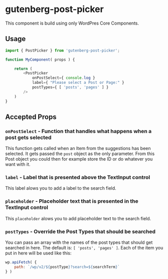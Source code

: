# gutenberg-post-picker

This component is build using only WordPres Core Components.

## Usage

```js
import { PostPicker } from 'gutenberg-post-picker';

function MyComponent( props ) {

    return (
        <PostPicker
            onPostSelect={ console.log }
            label={ "Please select a Post or Page:" }
            postTypes={ [ 'posts', 'pages' ] }
        />
    )
}
```

## Accepted Props

### `onPostSelect` - Function that handles what happens when a post gets selected
This function gets called when an Item from the suggestions has been selected. It gets passed the `post` object as the only parameter. From this Post object you could then for example store the ID or do whatever you want with it.

### `label` - Label that is presented above the TextInput control
This label alows you to add a label to the search field. 

### `placeholder` - Placeholder text that is presented in the TextInput control
This `placeholder` alows you to add placeholder text to the search field. 

### `postTypes` - Override the Post Types that should be searched
You can pass an array with the names of the post types that should get searched in here. The default is: `[ 'posts', 'pages' ]`. Each of the item you put in here will be used like this: 
```js
wp.apiFetch( {
    path: `/wp/v2/${postType}?search=${searchTerm}`
} )
```